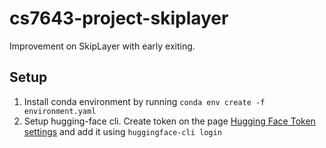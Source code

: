 # cs7643-project-skiplayer
Improvement on SkipLayer with early exiting.


## Setup
1. Install conda environment by running `conda env create -f environment.yaml`
2. Setup hugging-face cli. Create token on the page [Hugging Face Token settings](https://huggingface.co/settings/tokens) and add it using `huggingface-cli login`